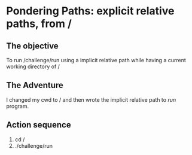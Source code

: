 # Pondering Paths: explicit relative paths, from /

## The objective

To run /challenge/run using a implicit relative path while having a current working directory of /

## The Adventure

I changed my cwd to / and then wrote the implicit relative path to *run* program.

## Action sequence

1. cd /
2. ./challenge/run
